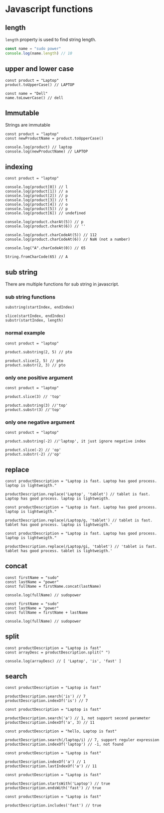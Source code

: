 # Javascript functions

## length

`length` property is used to find string length.

```js
const name = "sudo power"
console.log(name.length) // 10
```

## upper and lower case

```
const product = "Laptop"
product.toUpperCase() // LAPTOP

const name = "Dell"
name.toLowerCase() // dell
```

## Immutable

Strings are immutable

```
const product = "laptop"
const newProductName = product.toUpperCase()

console.log(product) // laptop
console.log(newProductName) // LAPTOP
```

## indexing
```
const product = "laptop"

console.log(product[0]) // l
console.log(product[1]) // a
console.log(product[2]) // p
console.log(product[3]) // t
console.log(product[4]) // o
console.log(product[5]) // p
console.log(product[6]) // undefined

console.log(product.charAt(5)) // p
console.log(product.charAt(6)) // ''

console.log(product.charCodeAt(5)) // 112
console.log(product.charCodeAt(6)) // NaN (not a number)

console.log("A".charCodeAt(0)) // 65

String.fromCharCode(65) // A
```

## sub string

There are multiple functions for sub string in javascript.

### sub string functions
```
substring(startIndex, endIndex)

slice(startIndex, endIndex)
substr(startIndex, length)
```

### normal example
```
const product = "laptop"

product.substring(2, 5) // pto

product.slice(2, 5) // pto
product.substr(2, 3) // pto
```

### only one positive argument
```
const product = "laptop"

product.slice(3) // 'top'

product.substring(3) //'top'
product.substr(3) //'top'
```

### only one negative argument
```
const product = "laptop"

product.substring(-2) //'laptop', it just ignore negative index

product.slice(-2) // 'op'
product.substr(-2) //'op'
```

## replace

```
const productDescription = "Laptop is fast. Laptop has good process. laptop is lightweigth."

productDescription.replace('Laptop', 'tablet') // tablet is fast. Laptop has good process. laptop is lightweigth.
```

```
const productDescription = "Laptop is fast. Laptop has good process. laptop is lightweigth."

productDescription.replace(/Laptop/g, 'tablet') // tablet is fast. tablet has good process. laptop is lightweigth.'
```

```
const productDescription = "Laptop is fast. Laptop has good process. laptop is lightweigth."

productDescription.replace(/Laptop/gi, 'tablet') // 'tablet is fast. tablet has good process. tablet is lightweigth.'
```

## concat

```
const firstName = "sudo"
const lastName = "power"
const fullName = firstName.concat(lastName)

console.log(fullName) // sudopower
```

```
const firstName = "sudo"
const lastName = "power"
const fullName = firstName + lastName

console.log(fullName) // sudopower
```

## split

```
const productDescription = "Laptop is fast"
const arrayDesc = productDescription.split(" ") 

console.log(arrayDesc) // [ 'Laptop', 'is', 'fast' ]
```

## search

```
const productDescription = "Laptop is fast"

productDescription.search('is') // 7
productDescription.indexOf('is') // 7
```

```
const productDescription = "Laptop is fast"

productDescription.search('a') // 1, not support second parameter
productDescription.indexOf('a', 3) // 11
```

```
const productDescription = "hello, Laptop is fast"

productDescription.search(/laptop/i) // 7, support reguler expression
productDescription.indexOf('laptop') // -1, not found
```

```
const productDescription = "Laptop is fast"

productDescription.indexOf('a') // 1
productDescription.lastIndexOf('a') // 11
```

```
const productDescription = "Laptop is fast"

productDescription.startsWith('Laptop') // true
productDescription.endsWith('fast') // true
```

```
const productDescription = "Laptop is fast"

productDescription.includes('fast') // true
```
